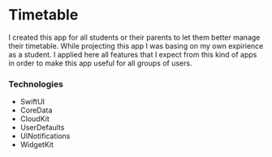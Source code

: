 # Timetable
I created this app for all students or their parents to let them better manage their timetable. While projecting this app I was basing on my own expirience as a student. I applied here all features that I expect from this kind of apps in order to make this app useful for all groups of users.



### Technologies

- SwiftUI
- CoreData
- CloudKit
- UserDefaults
- UINotifications
- WidgetKit

